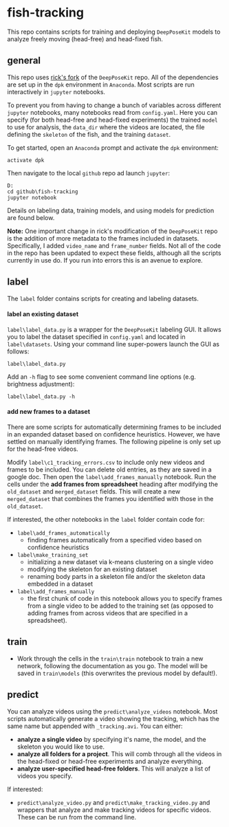 # fish-tracking
This repo contains scripts for training and deploying `DeepPoseKit` models to analyze freely moving (head-free) and head-fixed fish.


## general
This repo uses [rick's fork](https://github.com/richard-warren/deepposekit) of the `DeepPoseKit` repo. All of the dependencies are set up in the `dpk` environment in `Anaconda`. Most scripts are run interactively in `jupyter` notebooks.

To prevent you from having to change a bunch of variables across different `jupyter` notebooks, many notebooks read from `config.yaml`. Here you can specify (for both head-free and head-fixed experiments) the trained `model` to use for analysis, the `data_dir` where the videos are located, the file defining the `skeleton` of the fish, and the training `dataset`.  

To get started, open an `Anaconda` prompt and activate the `dpk` environment:
```
activate dpk
```
Then navigate to the local `github` repo ad launch `jupyter`:
```
D:
cd github\fish-tracking
jupyter notebook
```
Details on labeling data, training models, and using models for prediction are found below.

**Note:** One important change in rick's modification of the `DeepPoseKit` repo is the addition of more metadata to the frames included in datasets. Specifically, I added `video_name` and `frame_number` fields. Not all of the code in the repo has been updated to expect these fields, although all the scripts currently in use do. If you run into errors this is an avenue to explore.


## label
The `label` folder contains scripts for creating and labeling datasets.

#### label an existing dataset
`label\label_data.py` is a wrapper for the `DeepPoseKit` labeling GUI. It allows you to label the dataset specified in `config.yaml` and located in `label\datasets`. Using your command line super-powers launch the GUI as follows:
```
label\label_data.py
```
Add an `-h` flag to see some convenient command line options (e.g. brightness adjustment):
```
label\label_data.py -h
```

#### add new frames to a dataset
There are some scripts for automatically determining frames to be included in an expanded dataset based on confidence heuristics. However, we have settled on manually identifying frames. The following pipeline is only set up for the head-free videos.

Modify `label\c1_tracking_errors.csv` to include only new videos and frames to be included. You can delete old entries, as they are saved in a google doc. Then open the `label\add_frames_manually` notebook. Run the cells under the **add frames from spreadsheet** heading after modifying the `old_dataset` and `merged_dataset` fields. This will create a new `merged_dataset` that combines the frames you identified with those in the `old_dataset`.

If interested, the other notebooks in the `label` folder contain code for:
- `label\add_frames_automatically`
   - finding frames automatically from a specified video based on confidence heuristics
- `label\make_training_set`
  - initializing a new dataset via k-means clustering on a single video
  - modifying the skeleton for an existing dataset
  - renaming body parts in a skeleton file and/or the skeleton data embedded in a dataset
- `label\add_frames_manually`
  - the first chunk of code in this notebook allows you to specify frames from a single video to be added to the training set (as opposed to adding frames from across videos that are specified in a spreadsheet).


## train
- Work through the cells in the `train\train` notebook to train a new network, following the documentation as you go. The model will be saved in `train\models` (this overwrites the previous model by default!).


## predict
You can analyze videos using the `predict\analyze_videos` notebook. Most scripts automatically generate a video showing the tracking, which has the same name but appended with `_tracking.avi`. You can either:
- **analyze a single video** by specifying it's name, the model, and the skeleton you would like to use.
- **analyze all folders for a project**. This will comb through all the videos in the head-fixed or head-free experiments and analyze everything.
- **analyze user-specified head-free folders**. This will analyze a list of videos you specify.

If interested:
- `predict\analyze_video.py` and `predict\make_tracking_video.py` and wrappers that analyze and make tracking videos for specific videos. These can be run from the command line.
